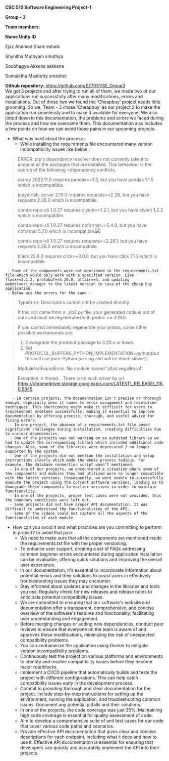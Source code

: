 ﻿**CSC 510 Software Engineering Project-1**

**Group - 3**

**Team members:**

**Name Unity ID**

Ejaz Ahamed Shaik eshaik

Shynitha Muthyam smuthya

Soubhagya Akkena sakkena

Sumalatha Mashetty smashet

**Github repository**:[ ](https://github.ncsu.edu/araveen/engr-ALDA-Fall2022-H35)[https://github.com/EZ7051/SE_Group3 ](https://github.com/EZ7051/SE_Group3)</br>
We got 5 projects and after trying to run all of them, we made two of our applications run successfully after many modifications, errors and installations. Out of those two we found the ‘Cheapbuy’ project needs little grooming. So we, Team - 3 chose ‘Cheapbuy’ as our project 2 to make the application run seamlessly and to make it available for everyone. We also jotted down in this documentation, the problems and errors we faced during the process and how we overcame them. This documentation also includes a few points on how we can avoid those pains in our upcoming projects.


- What was hard about the process :
    - While installing the requirements file encountered many version incompatibility issues like below :



>ERROR: pip's dependency resolver does not currently take into account all the packages that are installed. This behaviour is the source of the following >dependency conflicts.

>xarray 2022.11.0 requires pandas>=1.3, but you have pandas 1.1.5 which is incompatible.

>jupyterlab-server 2.19.0 requires requests>=2.28, but you have requests 2.26.0 which is incompatible.

>conda-repo-cli 1.0.27 requires clyent==1.2.1, but you have clyent 1.2.2 which is incompatible.

>conda-repo-cli 1.0.27 requires nbformat==5.4.0, but you have nbformat 5.7.0 which is incompatible.![](Aspose.Words.6da1bd32-516e-4fbd-8b3e-a99145b1e0f0.002.png)

>conda-repo-cli 1.0.27 requires requests==2.28.1, but you have requests 2.26.0 which is incompatible.

>black 22.6.0 requires click>=8.0.0, but you have click 7.1.2 which is incompatible.


     - Some of the components were not mentioned in the requirements.txt file which would only work with a specified version. Like flask==2.1.2, protobuf==3.20.0, altair==4, and updating webdriver\_manager to the latest version in case of the cheap buy application.
     - Below are the errors for the same :



>TypeError: Descriptors cannot not be created directly.

>If this call came from a \_pb2.py file, your generated code is out of date and must be regenerated with protoc >= 3.19.0.

>If you cannot immediately regenerate your protos, some other possible workarounds are:

>1. Downgrade the protobuf package to 3.20.x or lower.
>1. Set PROTOCOL\_BUFFERS\_PYTHON\_IMPLEMENTATION=python(but this will use pure-Python parsing and will be much slower).

>ModuleNotFoundError: No module named 'altair.vegalite.v4'

>Exception in thread... There is no such driver by url https://chromedriver.storage.googleapis.com/LATEST\_RELEASE\_116.0.5845


       - In certain projects, the documentation isn't precise or thorough enough, especially when it comes to error management and resolution techniques. This shortcoming might make it difficult for users to troubleshoot problems successfully, making it essential to improve documentation by offering precise, thorough, and useful advice for fixing errors.
      - In one project, the absence of a requirements.txt file posed significant challenges during installation, creating difficulties due to unclear dependencies.
      - One of the projects was not working on an outdated library so we had to update the corresponding library which included additional code changes. Also, some of the libraries were deprecated / no longer supported by the system.
      - One of the projects did not mention the installation and setup instructions clearly which made the whole process tedious. For example, the database connection script wasn’t mentioned.
      - In one of our projects, we encountered a situation where some of the components and modules they had utilized were no longer compatible with the latest versions. Consequently, we were unable to successfully execute the project using the current software versions, leading us to downgrade these components to earlier versions in order to maintain functionality.
      - In one of the projects, proper test cases were not provided, thus the boundary conditions were left out.
      - Some projects did not have proper API documentation. It was difficult to understand the functionalities of the API.
      - Some of the videos could not capture all the aspects of the functionalities of each module
- How can you avoid it and what practices are you committing to perform in project2 to avoid that pain:
    - We need to make sure that all the components are mentioned inside the requirements.txt file with the proper versioning.
    - To enhance user support, creating a set of FAQs addressing common beginner errors encountered during application installation can be invaluable, offering quick solutions and improving the overall user experience.
    - In our documentation, it's essential to incorporate information about potential errors and their solutions to assist users in effectively troubleshooting issues they may encounter.
    - Stay informed about updates and changes in the libraries and tools you use. Regularly check for new releases and release notes to anticipate potential compatibility issues.
    - We are committed to ensuring that our software's website and documentation offer a transparent, comprehensive, and concise overview of the software's features and functionality, facilitating user understanding and engagement.
    - Before merging changes or adding new dependencies, conduct peer reviews to ensure that everyone on the team is aware of and approves these modifications, minimizing the risk of unexpected compatibility problems.
    - You can containerize the application using Docker to mitigate version incompatibility problems.
    - Continuously test the project on various platforms and environments to identify and resolve compatibility issues before they become major roadblocks.
    - Implement a CI/CD pipeline that automatically builds and tests the project with different configurations. This can help catch compatibility issues early in the development process.
    - Commit to providing thorough and clear documentation for the project. Include step-by-step instructions for setting up the environment, running the application, and troubleshooting common issues. Document any potential pitfalls and their solutions.
    - In one of the projects, the code coverage was just 35%. Maintaining high code coverage is essential for quality assessment of code.
    - Aim to develop a comprehensive suite of unit test cases for our code that cover various code paths and scenarios.
    - Provide effective API documentation that gives clear and concise descriptions for each endpoint, including what it does and how to use it. Effective API documentation is essential for ensuring that developers can quickly and accurately implement the API into their projects.
